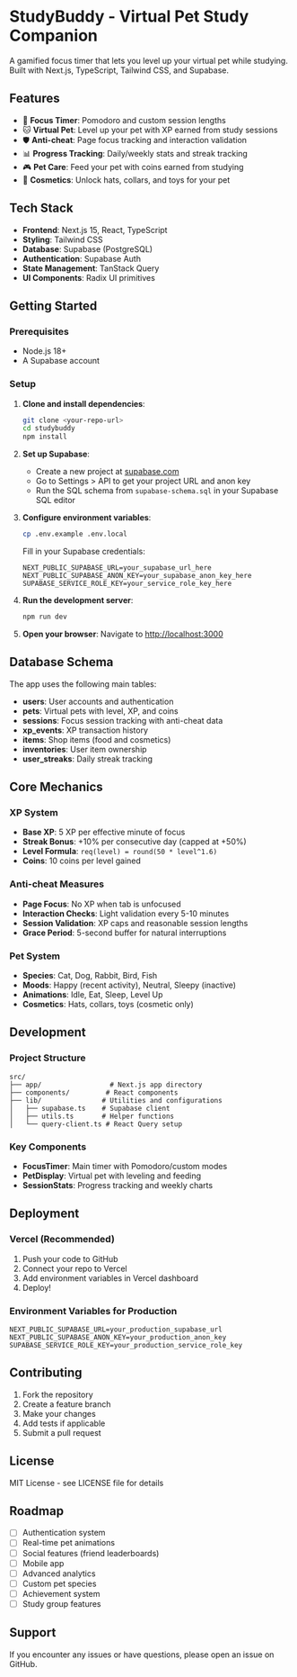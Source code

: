 # StudyBuddy - Virtual Pet Study Companion

A gamified focus timer that lets you level up your virtual pet while studying. Built with Next.js, TypeScript, Tailwind CSS, and Supabase.

## Features

- 🎯 **Focus Timer**: Pomodoro and custom session lengths
- 🐱 **Virtual Pet**: Level up your pet with XP earned from study sessions
- 🛡️ **Anti-cheat**: Page focus tracking and interaction validation
- 📊 **Progress Tracking**: Daily/weekly stats and streak tracking
- 🎮 **Pet Care**: Feed your pet with coins earned from studying
- 🎨 **Cosmetics**: Unlock hats, collars, and toys for your pet

## Tech Stack

- **Frontend**: Next.js 15, React, TypeScript
- **Styling**: Tailwind CSS
- **Database**: Supabase (PostgreSQL)
- **Authentication**: Supabase Auth
- **State Management**: TanStack Query
- **UI Components**: Radix UI primitives

## Getting Started

### Prerequisites

- Node.js 18+ 
- A Supabase account

### Setup

1. **Clone and install dependencies**:
   ```bash
   git clone <your-repo-url>
   cd studybuddy
   npm install
   ```

2. **Set up Supabase**:
   - Create a new project at [supabase.com](https://supabase.com)
   - Go to Settings > API to get your project URL and anon key
   - Run the SQL schema from `supabase-schema.sql` in your Supabase SQL editor

3. **Configure environment variables**:
   ```bash
   cp .env.example .env.local
   ```
   
   Fill in your Supabase credentials:
   ```
   NEXT_PUBLIC_SUPABASE_URL=your_supabase_url_here
   NEXT_PUBLIC_SUPABASE_ANON_KEY=your_supabase_anon_key_here
   SUPABASE_SERVICE_ROLE_KEY=your_service_role_key_here
   ```

4. **Run the development server**:
   ```bash
   npm run dev
   ```

5. **Open your browser**:
   Navigate to [http://localhost:3000](http://localhost:3000)

## Database Schema

The app uses the following main tables:

- **users**: User accounts and authentication
- **pets**: Virtual pets with level, XP, and coins
- **sessions**: Focus session tracking with anti-cheat data
- **xp_events**: XP transaction history
- **items**: Shop items (food and cosmetics)
- **inventories**: User item ownership
- **user_streaks**: Daily streak tracking

## Core Mechanics

### XP System
- **Base XP**: 5 XP per effective minute of focus
- **Streak Bonus**: +10% per consecutive day (capped at +50%)
- **Level Formula**: `req(level) = round(50 * level^1.6)`
- **Coins**: 10 coins per level gained

### Anti-cheat Measures
- **Page Focus**: No XP when tab is unfocused
- **Interaction Checks**: Light validation every 5-10 minutes
- **Session Validation**: XP caps and reasonable session lengths
- **Grace Period**: 5-second buffer for natural interruptions

### Pet System
- **Species**: Cat, Dog, Rabbit, Bird, Fish
- **Moods**: Happy (recent activity), Neutral, Sleepy (inactive)
- **Animations**: Idle, Eat, Sleep, Level Up
- **Cosmetics**: Hats, collars, toys (cosmetic only)

## Development

### Project Structure
```
src/
├── app/                 # Next.js app directory
├── components/         # React components
├── lib/               # Utilities and configurations
│   ├── supabase.ts    # Supabase client
│   ├── utils.ts       # Helper functions
│   └── query-client.ts # React Query setup
```

### Key Components
- **FocusTimer**: Main timer with Pomodoro/custom modes
- **PetDisplay**: Virtual pet with leveling and feeding
- **SessionStats**: Progress tracking and weekly charts

## Deployment

### Vercel (Recommended)
1. Push your code to GitHub
2. Connect your repo to Vercel
3. Add environment variables in Vercel dashboard
4. Deploy!

### Environment Variables for Production
```
NEXT_PUBLIC_SUPABASE_URL=your_production_supabase_url
NEXT_PUBLIC_SUPABASE_ANON_KEY=your_production_anon_key
SUPABASE_SERVICE_ROLE_KEY=your_production_service_role_key
```

## Contributing

1. Fork the repository
2. Create a feature branch
3. Make your changes
4. Add tests if applicable
5. Submit a pull request

## License

MIT License - see LICENSE file for details

## Roadmap

- [ ] Authentication system
- [ ] Real-time pet animations
- [ ] Social features (friend leaderboards)
- [ ] Mobile app
- [ ] Advanced analytics
- [ ] Custom pet species
- [ ] Achievement system
- [ ] Study group features

## Support

If you encounter any issues or have questions, please open an issue on GitHub.